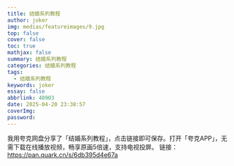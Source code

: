 ```yaml
---
title: 结婚系列教程
author: joker
img: medias/featureimages/9.jpg
top: false
cover: false
toc: true
mathjax: false
summary: 结婚系列教程
categories: 结婚系列教程
tags:
  - 结婚系列教程
keywords: joker
essay: false
abbrlink: 48903
date: 2025-04-20 23:38:57
coverImg:
password:
---
```


我用夸克网盘分享了「结婚系列教程」，点击链接即可保存。打开「夸克APP」，无需下载在线播放视频，畅享原画5倍速，支持电视投屏。
链接：https://pan.quark.cn/s/6db395d4e67a
